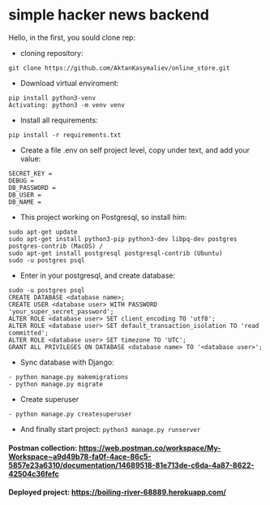 # simple hacker news backend

Hello, in the first, you sould clone rep:
* cloning repository:
```
git clone https://github.com/AktanKasymaliev/online_store.git
```
* Download virtual enviroment:
```
pip install python3-venv 
Activating: python3 -m venv venv
```
* Install all requirements: 
```
pip install -r requirements.txt
```

* Create a file .env on self project level, copy under text, and add your value: 
```
SECRET_KEY = 
DEBUG = 
DB_PASSWORD = 
DB_USER = 
DB_NAME = 
```

* This project working on Postgresql, so install him:
```
sudo apt-get update
sudo apt-get install python3-pip python3-dev libpq-dev postgres postgres-contrib (MacOS) / 
sudo apt-get install postgresql postgresql-contrib (Ubuntu)
sudo -u postgres psql
```
* Enter in your postgresql, and create database:
```
sudo -u postgres psql
CREATE DATABASE <database name>;
CREATE USER <database user> WITH PASSWORD 'your_super_secret_password';
ALTER ROLE <database user> SET client_encoding TO 'utf8';
ALTER ROLE <database user> SET default_transaction_isolation TO 'read committed';
ALTER ROLE <database user> SET timezone TO 'UTC';
GRANT ALL PRIVILEGES ON DATABASE <database name> TO '<database user>';
```

* Sync database with Django:
```
- python manage.py makemigrations
- python manage.py migrate
```

* Create superuser
```
- python manage.py createsuperuser
```


* And finally start project: `python3 manage.py runserver`

#### Postman collection: https://web.postman.co/workspace/My-Workspace~a9d49b78-fa0f-4ace-86c5-5857e23a6310/documentation/14689518-81e713de-c6da-4a87-8622-42504c36fefc
#### Deployed project: https://boiling-river-68889.herokuapp.com/
